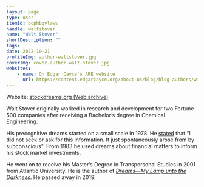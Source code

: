 ```yaml
---
layout: page
type: user
itemId: bcphbqvlaws
handle: waltstover
name: "Walt Stover"
shortDescription: ""
tags:
date: 2022-10-21
profileImg: author-waltstover.jpg
coverImg: cover-author-walt-stover.jpg
websites:
    - name: On Edgar Cayce's ARE website
      url: https://content.edgarcayce.org/about-us/blog/blog-authors/walter-stover-ma/
---
```


Website: [stockdreams.org (Web archive)](https://web.archive.org/web/20170626083051/http://stockdreams.org/)

Walt Stover originally worked in research and development for two Fortune 500 companies after receiving a Bachelor’s degree in Chemical Engineering.

His precognitive dreams started on a small scale in 1978. He [stated](https://web.archive.org/web/20170516072437/http://www.intuitive-connections.net/issue3/stover.htm) that "I did not seek or ask for this information. It just spontaneously arose from by subconscious". From 1983 he used dreams about financial matters to inform his stock market investments.

He went on to receive his Master’s Degree in Transpersonal Studies in 2001 from Atlantic University. He is the author of [_Dreams—My Lamp unto the Darkness_](https://www.abebooks.com/9781587768569/Dreams-Lamp-Darkness-Walt-Stover-1587768569/plp). He passed away in 2019.
